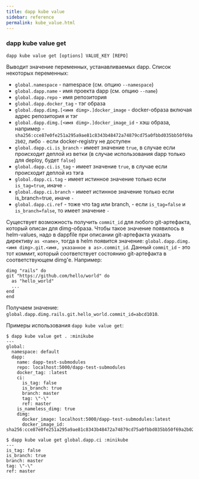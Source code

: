 ```yaml
---
title: dapp kube value
sidebar: reference
permalink: kube_value.html
---
```

### dapp kube value get

```
dapp kube value get [options] VALUE_KEY [REPO]
```

Выводит значение переменных, устанавливаемых dapp. Список некоторых переменных:
* `global.namespace` - namespace (см. опцию `--namespace`)
* `global.dapp.name` - имя проекта dapp (см. опцию `--name`)
* `global.dapp.repo` - имя репозитория
* `global.dapp.docker_tag` - тэг образа
* `global.dapp.dimg.[<имя dimg>.]docker_image` - docker-образа включая адрес репозитория и тэг
* `global.dapp.dimg.[<имя dimg>.]docker_image_id` - хэш образа, например - `sha256:cce87e0fe251a295a9ae81c8343b48472a74879cd75a0fbbd035bb50f69a2b02`, либо `-` если docker-registry не доступен
* `global.dapp.ci.is_branch` - имеет значение `true`, в случае если происходит деплой из ветки (в случае использования dapp только для deploy, будет `false`)
* `global.dapp.ci.is_tag` - имеет значение `true`, в случае если происходит деплой из тэга
* `global.dapp.ci.tag` - имеет истинное значение только если `is_tag=true`, иначе `-`
* `global.dapp.ci.branch` - имеет истинное значение только если is_branch=true, иначе `-`
* `global.dapp.ci.ref` - тоже что tag или branch, - если `is_tag=false` и `is_branch=false`, то имеет значение `-`

Существует возможность получить `commit_id` для любого git-артефакта, который описан для dimg-образа. Чтобы такое значение появилось в helm-values, надо в dappfile при описании git-артефакта указать директиву `as <name>`, тогда в helm появится значение: `global.dapp.dimg.<имя dimg>.git.<имя, указанное в as>.commit_id`. Данный `commit_id` - это тот коммит, который соответствует состоянию git-артефакта в соответствующем dimg'е. Например:
```
dimg "rails" do
git "https://github.com/hello/world" do
  as "hello_world"
  ...
end
end
```
Получаем значение: `global.dapp.dimg.rails.git.hello_world.commit_id=abcd1010`.

Примеры использования `dapp kube value get`:

```
$ dapp kube value get . :minikube
---
global:
  namespace: default
  dapp:
    name: dapp-test-submodules
    repo: localhost:5000/dapp-test-submodules
    docker_tag: :latest
    ci:
      is_tag: false
      is_branch: true
      branch: master
      tag: \"-\"
      ref: master
    is_nameless_dimg: true
    dimg:
      docker_image: localhost:5000/dapp-test-submodules:latest
      docker_image_id: sha256:cce87e0fe251a295a9ae81c8343b48472a74879cd75a0fbbd035bb50f69a2b02
```

```
$ dapp kube value get global.dapp.ci :minikube
---
is_tag: false
is_branch: true
branch: master
tag: \"-\"
ref: master
```
